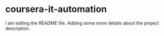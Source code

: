 # coursera-it-automation

I am editing the README file. Adding some more details about the project description.
